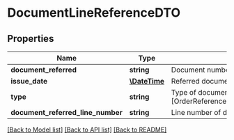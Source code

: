 # DocumentLineReferenceDTO

## Properties
Name | Type | Description | Notes
------------ | ------------- | ------------- | -------------
**document_referred** | **string** | Document number referred. Example: PRUE98745631 | 
**issue_date** | [**\DateTime**](\DateTime.md) | Referred document date | 
**type** | **string** | Type of document reference [OrderReference,DespatchReference,ReceiptReference] | 
**document_referred_line_number** | **string** | Line number of document being referred | 

[[Back to Model list]](../README.md#documentation-for-models) [[Back to API list]](../README.md#documentation-for-api-endpoints) [[Back to README]](../README.md)



